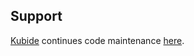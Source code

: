 ## Support

[Kubide](https://kubide.io/) continues code maintenance [here](https://gitlab.com/kubide-rocks/k-mongoose-json-select).



